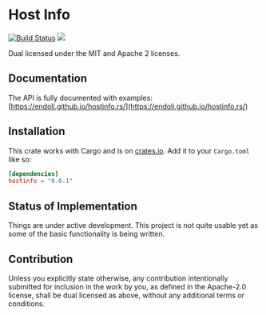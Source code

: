 # Host Info

[![Build Status](https://travis-ci.org/endoli/hostinfo.rs.svg?branch=master)](https://travis-ci.org/endoli/hostinfo.rs)
[![](http://meritbadge.herokuapp.com/hostinfo)](https://crates.io/crates/hostinfo)

Dual licensed under the MIT and Apache 2 licenses.

## Documentation

The API is fully documented with examples:
[https://endoli.github.io/hostinfo.rs/](https://endoli.github.io/hostinfo.rs/)

## Installation

This crate works with Cargo and is on
[crates.io](https://crates.io/crates/hostinfo).
Add it to your `Cargo.toml` like so:

```toml
[dependencies]
hostinfo = "0.0.1"
```

## Status of Implementation

Things are under active development. This project is not quite
usable yet as some of the basic functionality is being written.

## Contribution

Unless you explicitly state otherwise, any contribution
intentionally submitted for inclusion in the work by you,
as defined in the Apache-2.0 license, shall be dual licensed
as above, without any additional terms or conditions.
